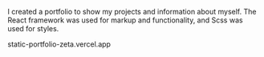 I created a portfolio to show my projects and information about myself. The React framework was used for markup and functionality, and Scss was used for styles.

static-portfolio-zeta.vercel.app
